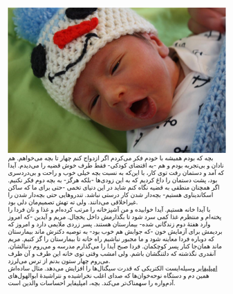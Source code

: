 <!-- 
.. title: بابای آیدا و آیدین
.. slug: 2017-01-11-aida-and-aidin-s-daddy
.. date: 2017-01-11 00:04:02 UTC+01:00
.. tags: 
.. category: 
.. link: 
.. description: 
.. type: text
-->
![aidin](/aidin.jpg)
بچه که بودم همیشه با خودم فکر می‌کردم اگر ازدواج کنم چهار تا بچه می‌خواهم. هم نادان و بی‌تجربه بودم و هم -به اقتضای کودکی- فقط طرف خوش قضیه را می‌دیدم. آیدا که آمد و دستمان رفت توی کار، با این‌که به نسبت بچه خیلی خوب و راحت و بی‌دردسری بود، پشت دستمان را داغ کردیم که به این زودی‌ها -بلکه هرگز- به بچه دوم فکر نکنیم. اگر همچنان منطقی به قضیه نگاه کنم شاید در این دنیای تخمی -حتی برای ما که ساکن اسکاندیناوی هستیم- بچه‌دار شدن کار درستی نباشد. تندروهایی حتی بچه‌دار شدن را غیراخلاقی می‌دانند. ولی ته تهش تصمیم‌مان دلی بود.  
با آیدا خانه هستیم. آیدا خوابیده و من آشپزخانه را مرتب کرده‌ام و غذا و نان فردا را پخته‌ام و منتظرم غذا کمی سرد شود تا بگذارمش داخل یخچال. مریم و آیدین -که امروز وارد هفتهٔ دوم زندگانی شده- بیمارستان هستند. پسر زردی ملایمی دارد و امروز که بردیمش برای آزمایش خون -که جوابش هم خوب بود- به توصیه دکترش ماند بیمارستان که دوباره فردا معاینه شود و ما مجبور نباشیم راه خانه تا بیمارستان را گز کنیم. مریم ماند همان‌جا کنار پسر کوچکمان. فردا صبح آیدا را می‌گذارم مدرسه و می‌روم دنبالشان. آنقدری نگذشته که دلتنگشان باشم. ولی امشب وقتی توی خانه این طرف و آن طرف می‌روم چهار ستون بدنم از ترس می‌لرزد.   
[امپلیفایر](https://en.wikipedia.org/wiki/Amplifier) وسیله‌‌ایست الکتریکی که قدرت سیگنال‌ها را افزایش می‌دهد. مثال ساده‌اش همین دم و دستگاه نوحه‌خوان‌ها که صدای اغلب نخراشیده و نتراشیدهٔ ابوالهول‌های آدم‌واره را سهمناک‌تر می‌کند. بچه، امپلیفایر احساسات والدین است.

